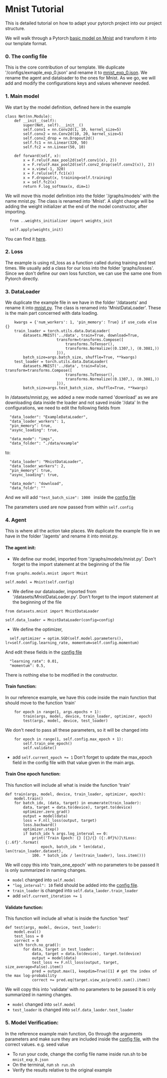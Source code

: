 # Mnist Tutorial
This is detailed tutorial on how to adapt your pytorch project into our project structure.

We will walk through a Pytorch [basic model on Mnist](https://github.com/pytorch/examples/blob/master/mnist/main.py) and transform it into our template format.

### 0. The config file
This is the core contribution of our template. We duplicate '/configs/exmaple_exp_0.json' and rename it to [mnist_exp_0.json](https://github.com/sergei680/PyTorch-Project-Template/blob/master/configs/mnist_exp_0.json).
We rename the agent and dataloader to the ones for Mnist. As we go, we will add and modify the configurations keys and values whenever needed.


### 1. Main model

We start by the model definition, defined here in the example

```
class Net(nn.Module):
    def __init__(self):
        super(Net, self).__init__()
        self.conv1 = nn.Conv2d(1, 10, kernel_size=5)
        self.conv2 = nn.Conv2d(10, 20, kernel_size=5)
        self.conv2_drop = nn.Dropout2d()
        self.fc1 = nn.Linear(320, 50)
        self.fc2 = nn.Linear(50, 10)

    def forward(self, x):
        x = F.relu(F.max_pool2d(self.conv1(x), 2))
        x = F.relu(F.max_pool2d(self.conv2_drop(self.conv2(x)), 2))
        x = x.view(-1, 320)
        x = F.relu(self.fc1(x))
        x = F.dropout(x, training=self.training)
        x = self.fc2(x)
        return F.log_softmax(x, dim=1)
```
We will move this model definition into the folder '/graphs/models' with the name mnist.py. The class is renamed into 'Mnist'.
A slight change will be adding the weight initializer at the end of the model constructor, after importing.
```
  from ..weights_initializer import weights_init

  self.apply(weights_init)
```
You can find it [here](https://github.com/sergei680/PyTorch-Project-Template/blob/master/graphs/models/mnist.py).


### 2. Loss
The example is using nll_loss as a function called during training and test times. We usually add a class for our loss into the folder 'graphs/losses'.
Since we don't define our own loss function, we can use the same one from Pytorch directly.


### 3. DataLoader
We duplicate the example file in we have in the folder '/datasets' and rename it into [mnist.py](https://github.com/sergei680/PyTorch-Project-Template/blob/master/datasets/mnist.py). The class is renamed into 'MnistDataLoader'.
These is the main part concerned with data loading.
```
    kwargs = {'num_workers': 1, 'pin_memory': True} if use_cuda else {}
    train_loader = torch.utils.data.DataLoader(
        datasets.MNIST('../data', train=True, download=True,
                       transform=transforms.Compose([
                           transforms.ToTensor(),
                           transforms.Normalize((0.1307,), (0.3081,))
                       ])),
        batch_size=args.batch_size, shuffle=True, **kwargs)
    test_loader = torch.utils.data.DataLoader(
        datasets.MNIST('../data', train=False, transform=transforms.Compose([
                           transforms.ToTensor(),
                           transforms.Normalize((0.1307,), (0.3081,))
                       ])),
        batch_size=args.test_batch_size, shuffle=True, **kwargs)
```
In /datasets/mnist.py, we added a new mode named 'download' as we are downloading data inside the loader and not saved inside '/data'
In the configurations, we need to edit the following fields from
```
  "data_loader": "ExampleDataLoader",
  "data_loader_workers": 1,
  "pin_memory": true,
  "async_loading": true,

  "data_mode": "imgs",
  "data_folder": "./data/example"
```
to:
```
  "data_loader": "MnistDataLoader",
  "data_loader_workers": 2,
  "pin_memory": true,
  "async_loading": true,

  "data_mode": "download",
  "data_foldr": ""
```
And we will add ```"test_batch_size": 1000 ``` inside the [config file]((https://github.com/sergei680/PyTorch-Project-Template/blob/master/configs/mnist_exp_0.json))

The parameters used are now passed from within ``` self.config ```


### 4. Agent
This is where all the action take places. We duplicate the example file in we have in the folder '/agents' and rename it into mnist.py.
#### The agent init:
- We define our model, imported from '/graphs/models/mnist.py'. Don't forget to the import statement at the beginning of the file
```
from graphs.models.mnist import Mnist

self.model = Mnist(self.config)
```
- We define our dataloader, imported from '/datasets/MnistDataLoader.py'. Don't forget to the import statement at the beginning of the file

```
from datasets.mnist import MnistDataLoader

self.data_loader = MnistDataLoader(config=config)
```
- We define the optimizer,
```
  self.optimizer = optim.SGD(self.model.parameters(), lr=self.config.learning_rate, momentum=self.config.momentum)

```
And edit these fields in the [config file](https://github.com/sergei680/PyTorch-Project-Template/blob/master/configs/mnist_exp_0.json)
```
  "learning_rate": 0.01,
  "momentum": 0.5,
```
There is nothing else to be modified in the constructor.
#### Train function:
In our reference example, we have this code inside the main function that should move to the function 'train'
```
    for epoch in range(1, args.epochs + 1):
        train(args, model, device, train_loader, optimizer, epoch)
        test(args, model, device, test_loader)
```
We don't need to pass all these parameters, so it will be changed into
```
    for epoch in range(1, self.config.max_epoch + 1):
        self.train_one_epoch()
        self.validate()
```
- add ``` self.current_epoch += 1 ```
Don't forget to update the max_epoch field in the config file with that value given in the main args.

#### Train One epoch function:
This function will include all what is inside the function 'train'

```
def train(args, model, device, train_loader, optimizer, epoch):
    model.train()
    for batch_idx, (data, target) in enumerate(train_loader):
        data, target = data.to(device), target.to(device)
        optimizer.zero_grad()
        output = model(data)
        loss = F.nll_loss(output, target)
        loss.backward()
        optimizer.step()
        if batch_idx % args.log_interval == 0:
            print('Train Epoch: {} [{}/{} ({:.0f}%)]\tLoss: {:.6f}'.format(
                epoch, batch_idx * len(data), len(train_loader.dataset),
            100. * batch_idx / len(train_loader), loss.item()))
```

We will copy this into 'train_one_epoch' with no parameters to be passed
It is only summarized in naming changes.
- ```model``` changed into ``` self.model ```
- ``` "log_interval": 10 ``` field should be added into the [config file](https://github.com/sergei680/PyTorch-Project-Template/blob/master/configs/mnist_exp_0.json).
- ``` train_loader ``` is changed into ``` self.data_laoder.train_loader ```
- add ``` self.current_iteration += 1 ```
#### Validate function:

This function will include all what is inside the function 'test'

```
def test(args, model, device, test_loader):
    model.eval()
    test_loss = 0
    correct = 0
    with torch.no_grad():
        for data, target in test_loader:
            data, target = data.to(device), target.to(device)
            output = model(data)
            test_loss += F.nll_loss(output, target, size_average=False).item()
            pred = output.max(1, keepdim=True)[1] # get the index of the max log-probability
            correct += pred.eq(target.view_as(pred)).sum().item()
```

We will copy this into 'validate' with no parameters to be passed
It is only summarized in naming changes.
- ```model``` changed into ``` self.model ```
- ``` test_loader ``` is changed into ``` self.data_laoder.test_loader ```

### 5. Model Verification:

In the reference example main function, Go through the arguments parameters and make sure they are included inside the [config file](https://github.com/sergei680/PyTorch-Project-Template/blob/master/configs/mnist_exp_0.json), with the correct values.
e.g. seed value

- To run your code, change the config file name inside run.sh to be ``` mnist_exp_0.json ```
- On the terminal, run ``` sh run.sh ```
- Verify the results relative to the original example
